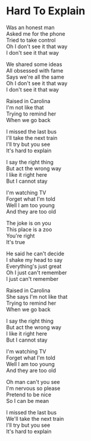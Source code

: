 # Hard To Explain  

Was an honest man  
Asked me for the phone  
Tried to take control  
Oh I don't see it that way  
I don't see it that way  

We shared some ideas  
All obsessed with fame  
Says we're all the same  
Oh I don't see it that way  
I don't see it that way  

Raised in Carolina  
I'm not like that  
Trying to remind her  
When we go back  

I missed the last bus  
I'll take the next train  
I'll try but you see  
It's hard to explain  

I say the right thing  
But act the wrong way  
I like it right here  
But I cannot stay  

I'm watching TV  
Forget what I'm told  
Well I am too young  
And they are too old  

The joke is on you  
This place is a zoo  
You're right  
It's true  

He said he can't decide  
I shake my head to say  
Everything's just great  
Oh I just can't remember  
I just can't remember  

Raised in Carolina  
She says I'm not like that  
Trying to remind her  
When we go back  

I say the right thing  
But act the wrong way  
I like it right here  
But I cannot stay  

I'm watching TV  
Forget what I'm told  
Well I am too young  
And they are too old  

Oh man can't you see  
I'm nervous so please  
Pretend to be nice  
So I can be mean  

I missed the last bus  
We'll take the next train  
I'll try but you see  
It's hard to explain  
